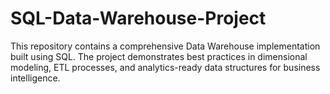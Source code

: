 # SQL-Data-Warehouse-Project
This repository contains a comprehensive Data Warehouse implementation built using SQL. The project demonstrates best practices in dimensional modeling, ETL processes, and analytics-ready data structures for business intelligence.
